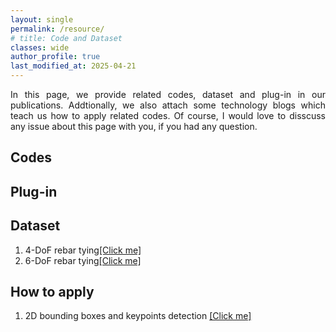 ```yaml
---
layout: single
permalink: /resource/
# title: Code and Dataset
classes: wide
author_profile: true
last_modified_at: 2025-04-21
---
```

<div style="text-align: justify;">
  <p>
  In this page, we provide related codes, dataset and plug-in in our publications. Addtionally, we also attach some technology blogs which teach us how to apply related codes. Of course, I would love to disscuss any issue about this page with you, if you had any question.
  </p>
</div>



## Codes

## Plug-in

## Dataset
<div style="text-align: justify;">
  <ol>
    <li>4-DoF rebar tying<a href="https://mp.weixin.qq.com/s/sMtM10wl2myPuwapOAP3xg">[Click me]</a></li>
    <li>6-DoF rebar tying<a href="https://mp.weixin.qq.com/s/sMtM10wl2myPuwapOAP3xg">[Click me]</a></li>
  </ol>
</div>

## How to apply

<div style="text-align: justify;">
  <ol>
    <li>2D bounding boxes and keypoints detection <a href="https://mp.weixin.qq.com/s/sMtM10wl2myPuwapOAP3xg">[Click me]</a></li>
  </ol>
</div>